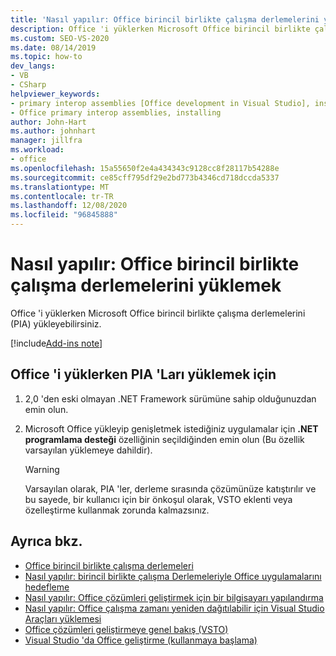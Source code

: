```yaml
---
title: 'Nasıl yapılır: Office birincil birlikte çalışma derlemelerini yüklemek'
description: Office 'i yüklerken Microsoft Office birincil birlikte çalışma derlemelerini (PIA) yüklemeyi öğrenin.
ms.custom: SEO-VS-2020
ms.date: 08/14/2019
ms.topic: how-to
dev_langs:
- VB
- CSharp
helpviewer_keywords:
- primary interop assemblies [Office development in Visual Studio], installing
- Office primary interop assemblies, installing
author: John-Hart
ms.author: johnhart
manager: jillfra
ms.workload:
- office
ms.openlocfilehash: 15a55650f2e4a434343c9128cc8f28117b54288e
ms.sourcegitcommit: ce85cff795df29e2bd773b4346cd718dccda5337
ms.translationtype: MT
ms.contentlocale: tr-TR
ms.lasthandoff: 12/08/2020
ms.locfileid: "96845888"
---
```

# <a name="how-to-install-office-primary-interop-assemblies"></a>Nasıl yapılır: Office birincil birlikte çalışma derlemelerini yüklemek
  Office 'i yüklerken Microsoft Office birincil birlikte çalışma derlemelerini (PIA) yükleyebilirsiniz.

[!include[Add-ins note](includes/addinsnote.md)]

## <a name="to-install-the-pias-when-you-install-office"></a>Office 'i yüklerken PIA 'Ları yüklemek için

1. 2,0 'den eski olmayan .NET Framework sürümüne sahip olduğunuzdan emin olun.

2. Microsoft Office yükleyip genişletmek istediğiniz uygulamalar için **.NET programlama desteği** özelliğinin seçildiğinden emin olun (Bu özellik varsayılan yüklemeye dahildir).

    > [!WARNING]
    > Varsayılan olarak, PIA 'ler, derleme sırasında çözümünüze katıştırılır ve bu sayede, bir kullanıcı için bir önkoşul olarak, VSTO eklenti veya özelleştirme kullanmak zorunda kalmazsınız.

## <a name="see-also"></a>Ayrıca bkz.
- [Office birincil birlikte çalışma derlemeleri](../vsto/office-primary-interop-assemblies.md)
- [Nasıl yapılır: birincil birlikte çalışma Derlemeleriyle Office uygulamalarını hedefleme](../vsto/how-to-target-office-applications-through-primary-interop-assemblies.md)
- [Nasıl yapılır: Office çözümleri geliştirmek için bir bilgisayarı yapılandırma](../vsto/how-to-configure-a-computer-to-develop-office-solutions.md)
- [Nasıl yapılır: Office çalışma zamanı yeniden dağıtılabilir için Visual Studio Araçları yüklemesi](../vsto/how-to-install-the-visual-studio-tools-for-office-runtime-redistributable.md)
- [Office çözümleri geliştirmeye genel bakış &#40;VSTO&#41;](../vsto/office-solutions-development-overview-vsto.md)
- [Visual Studio 'da Office geliştirme &#40;kullanmaya başlama&#41;](../vsto/getting-started-office-development-in-visual-studio.md)
